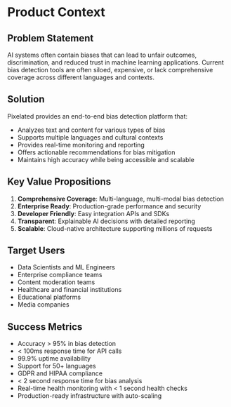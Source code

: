 # Product Context

## Problem Statement
AI systems often contain biases that can lead to unfair outcomes, discrimination, and reduced trust in machine learning applications. Current bias detection tools are often siloed, expensive, or lack comprehensive coverage across different languages and contexts.

## Solution
Pixelated provides an end-to-end bias detection platform that:
- Analyzes text and content for various types of bias
- Supports multiple languages and cultural contexts
- Provides real-time monitoring and reporting
- Offers actionable recommendations for bias mitigation
- Maintains high accuracy while being accessible and scalable

## Key Value Propositions
1. **Comprehensive Coverage**: Multi-language, multi-modal bias detection
2. **Enterprise Ready**: Production-grade performance and security
3. **Developer Friendly**: Easy integration APIs and SDKs
4. **Transparent**: Explainable AI decisions with detailed reporting
5. **Scalable**: Cloud-native architecture supporting millions of requests

## Target Users
- Data Scientists and ML Engineers
- Enterprise compliance teams
- Content moderation teams
- Healthcare and financial institutions
- Educational platforms
- Media companies

## Success Metrics
- Accuracy > 95% in bias detection
- < 100ms response time for API calls
- 99.9% uptime availability
- Support for 50+ languages
- GDPR and HIPAA compliance
- < 2 second response time for bias analysis
- Real-time health monitoring with < 1 second health checks
- Production-ready infrastructure with auto-scaling
